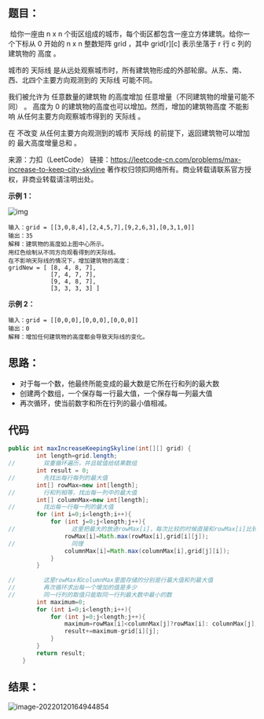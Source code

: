 ## 题目：

​	给你一座由 n x n 个街区组成的城市，每个街区都包含一座立方体建筑。给你一个下标从 0 开始的 n x n 整数矩阵 grid ，其中 grid[r][c] 表示坐落于 r 行 c 列的建筑物的 高度 。

城市的 天际线 是从远处观察城市时，所有建筑物形成的外部轮廓。从东、南、西、北四个主要方向观测到的 天际线 可能不同。

我们被允许为 任意数量的建筑物 的高度增加 任意增量（不同建筑物的增量可能不同） 。 高度为 0 的建筑物的高度也可以增加。然而，增加的建筑物高度 不能影响 从任何主要方向观察城市得到的 天际线 。

在 不改变 从任何主要方向观测到的城市 天际线 的前提下，返回建筑物可以增加的 最大高度增量总和 。



来源：力扣（LeetCode）
链接：https://leetcode-cn.com/problems/max-increase-to-keep-city-skyline
著作权归领扣网络所有。商业转载请联系官方授权，非商业转载请注明出处。

**示例 1：**

![img](https://gitee.com/misteryliu/typora/raw/master/image/807-ex1.png)

```
输入：grid = [[3,0,8,4],[2,4,5,7],[9,2,6,3],[0,3,1,0]]
输出：35
解释：建筑物的高度如上图中心所示。
用红色绘制从不同方向观看得到的天际线。
在不影响天际线的情况下，增加建筑物的高度：
gridNew = [ [8, 4, 8, 7],
            [7, 4, 7, 7],
            [9, 4, 8, 7],
            [3, 3, 3, 3] ]
```

**示例 2：**

```
输入：grid = [[0,0,0],[0,0,0],[0,0,0]]
输出：0
解释：增加任何建筑物的高度都会导致天际线的变化。
```

## 思路：

- 对于每一个数，他最终所能变成的最大数是它所在行和列的最大数
- 创建两个数组，一个保存每一行最大值，一个保存每一列最大值
- 再次循环，使当前数字和所在行列的最小值相减。

## 代码

```java
public int maxIncreaseKeepingSkyline(int[][] grid) {
        int length=grid.length;
//        双重循环遍历，并且赋值给结果数组
        int result = 0;
//        先找出每行每列的最大值
        int[] rowMax=new int[length];
//        行和列相等，找出每一列中的最大值
        int[] columnMax=new int[length];
//        找出每一行每一列的最大值
        for (int i=0;i<length;i++){
            for (int j=0;j<length;j++){
//                这里把最大的放进rowMax[i]，每次比较的时候直接和rowMax[i]比较
                rowMax[i]=Math.max(rowMax[i],grid[i][j]);
//                同理
                columnMax[i]=Math.max(columnMax[i],grid[j][i]);
            }
        }
        
//        这里rowMax和columnMax里面存储的分别是行最大值和列最大值
//        再次循环求出每一个增加的值是多少
//        同一行列的取值只能取同一行列最大数中最小的数
        int maximum=0;
        for (int i=0;i<length;i++){
            for (int j=0;j<length;j++){
                maximum=rowMax[i]<columnMax[j]?rowMax[i]: columnMax[j];
                result+=maximum-grid[i][j];
            }
        }
        return result;
    }
```

## 结果：

![image-20220120164944854](https://gitee.com/misteryliu/typora/raw/master/image/image-20220120164944854.png)